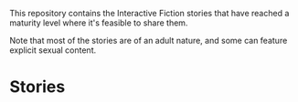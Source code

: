 This repository contains the Interactive Fiction stories that have reached a maturity level where it's feasible to share them.

Note that most of the stories are of an adult nature, and some can feature explicit sexual content.

# Stories
